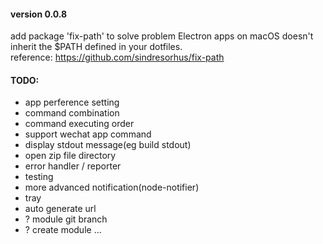 #### version 0.0.8
add package 'fix-path' to solve problem Electron apps on macOS doesn't inherit the $PATH defined in your dotfiles. <br/>
reference: https://github.com/sindresorhus/fix-path <br/>


#### TODO:
- app perference setting
- command combination
- command executing order
- support wechat app command
- display stdout message(eg build stdout)
- open zip file directory
- error handler / reporter
- testing
- more advanced notification(node-notifier)
- tray
- auto generate url
- ? module git branch
- ? create module
...